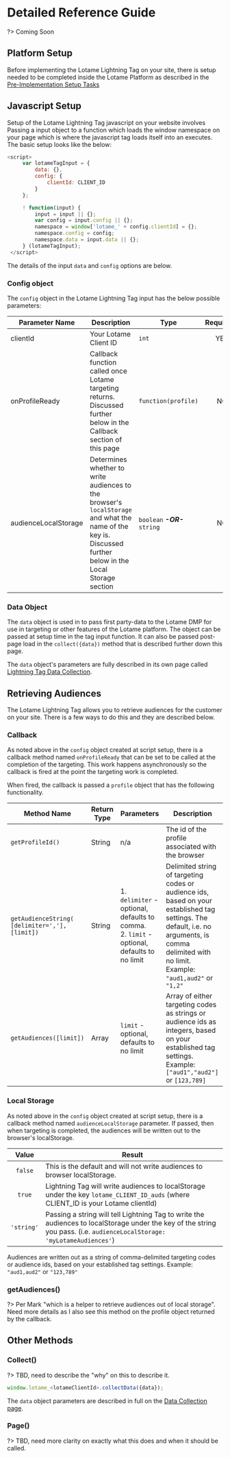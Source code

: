 # Detailed Reference Guide

?> Coming Soon

## Platform Setup

Before implementing the Lotame Lightning Tag on your site, there is setup needed to be completed inside the Lotame Platform as described in the [Pre-Implementation Setup Tasks](lightning-tag/implementation-setup-tasks.md)

## Javascript Setup

Setup of the Lotame Lightning Tag javascript on your website involves Passing a input object to a function which loads the window namespace on your page which is where the javascript tag loads itself into an executes. The basic setup looks like the below:

```javascript
<script>
     var lotameTagInput = {
         data: {},
         config: {
             clientId: CLIENT_ID
         }
     };

     ! function(input) {
         input = input || {};
         var config = input.config || {};
         namespace = window['lotame_' + config.clientId] = {};
         namespace.config = config;
         namespace.data = input.data || {};
     } (lotameTagInput);
 </script>
 ```

The details of the input `data` and `config` options are below.

### Config object

The `config` object in the Lotame Lightning Tag input has the below possible parameters:

Parameter Name | Description | Type | Required? | Default
-------------- | ----------- | ---- | :-------: | :-----:
clientId | Your Lotame Client ID  | `int` | YES | N/A
onProfileReady | Callback function called once Lotame targeting returns. Discussed further below in the Callback section of this page | `function(profile)` | NO | `{}`
audienceLocalStorage | Determines whether to write audiences to the browser's `localStorage` and what the name of the key is. Discussed further below in the Local Storage section | `boolean` _**-OR-**_ `string` | NO | `false`

### Data Object

The `data` object is used in to pass first party-data to the Lotame DMP for use in targeting or other features of the Lotame platform. The object can be passed at setup time in the tag input function. It can also be passed post-page load in the `collect({data})` method that is described further down this page.

The `data` object's parameters are fully described in its own page called [Lightning Tag Data Collection](lightning-tag/data-collection.md).

## Retrieving Audiences

The Lotame Lightning Tag allows you to retrieve audiences for the customer on your site. There is a few ways to do this and they are described below.

### Callback

As noted above in the `config` object created at script setup, there is a callback method named `onProfileReady` that can be set to be called at the completion of the targeting. This work happens asynchronously so the callback is fired at the point the targeting work is completed.

When fired, the callback is passed a `profile` object that has the following functionality.

Method Name | Return Type | Parameters | Description
----------- | ----------- | ---------- | -----------
`getProfileId()` | String | n/a | The id of the profile associated with the browser
`getAudienceString( [delimiter=','], [limit])` | String | 1. `delimiter` - optional, defaults to comma. <br/> 2. `limit` - optional, defaults to no limit | Delimited string of targeting codes or audience ids, based on your established tag settings. The default, i.e. no arguments, is comma delimited with no limit. Example: `"aud1,aud2"` or `"1,2"`
`getAudiences([limit])` | Array | `limit` - optional, defaults to no limit | Array of either targeting codes as strings or audience ids as integers, based on your established tag settings. Example: `["aud1","aud2"]` or `[123,789]`

### Local Storage

As noted above in the `config` object created at script setup, there is a callback method named `audienceLocalStorage` parameter. If passed, then when targeting is completed, the audiences will be written out to the browser's localStorage.

Value | Result
:---: | ------
`false` | This is the default and will not write audiences to browser localStorage.
`true` |  Lightning Tag will write audiences to localStorage under the key `lotame_CLIENT_ID_auds` (where CLIENT_ID is your Lotame clientId)
`'string'` | Passing a string will tell Lightning Tag to write the audiences to localStorage under the key of the string you pass. (i.e. `audienceLocalStorage: 'myLotameAudiences'`)

Audiences are written out as a string of comma-delimited targeting codes or audience ids, based on your established tag settings. Example: `"aud1,aud2"` or `"123,789"`

### getAudiences()

?> Per Mark "which is a helper to retrieve audiences out of local storage". Need more details as I also see this method on the profile object returned by the callback.

## Other Methods

### Collect()

?> TBD, need to describe the "why" on this to describe it.

```javascript
window.lotame_<lotameClientId>.collectData({data});
```

The `data` object parameters are described in full on the [Data Collection page](lightning-tag/data-collection.md).

### Page()

?> TBD, need more clarity on exactly what this does and when it should be called.
